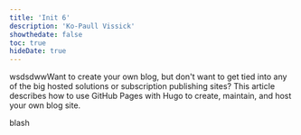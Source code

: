 ```yaml
---
title: 'Init 6'
description: 'Ko-Paull Vissick'
showthedate: false
toc: true
hideDate: true
---
```


wsdsdwwWant to create your own blog, but don't want to get tied into any of the big hosted solutions or subscription publishing sites? This article describes how to use GitHub Pages with Hugo to create, maintain, and host your own blog site.
<!--more-->
blash

